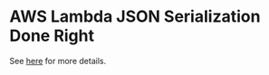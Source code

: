 # AWS Lambda JSON Serialization Done Right

See [here](https://medium.com/@beaudry.maxime/improved-aws-lambda-json-serialization-in-c-634af3b5c3c0) for more details.